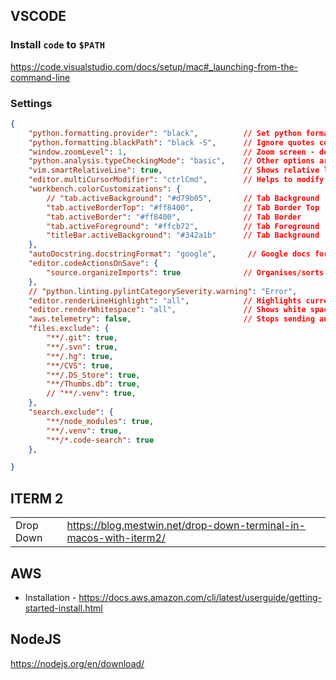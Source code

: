 ## VSCODE

### Install `code` to `$PATH`
https://code.visualstudio.com/docs/setup/mac#_launching-from-the-command-line

### Settings

```json
{
    "python.formatting.provider": "black",          // Set python formatter as black
    "python.formatting.blackPath": "black -S",      // Ignore quotes conversion in black
    "window.zoomLevel": 1,                          // Zoom screen - default is zero
    "python.analysis.typeCheckingMode": "basic",    // Other options are - basic and off 
    "vim.smartRelativeLine": true,                  // Shows relative line numbers - helps to jump to specific lines - LineNumber + "j"
    "editor.multiCursorModifier": "ctrlCmd",        // Helps to modify multiple lines
    "workbench.colorCustomizations": {
        // "tab.activeBackground": "#d79b05",       // Tab Background
        "tab.activeBorderTop": "#ff8400",           // Tab Border Top      
        "tab.activeBorder": "#ff8400",              // Tab Border  
        "tab.activeForeground": "#ffcb72",          // Tab Foreground      
        "titleBar.activeBackground": "#342a1b"      // Tab Background          
    },
    "autoDocstring.docstringFormat": "google",       // Google docs format
    "editor.codeActionsOnSave": {
        "source.organizeImports": true              // Organises/sorts python imports
    },
    // "python.linting.pylintCategorySeverity.warning": "Error",
    "editor.renderLineHighlight": "all",            // Highlights current line
    "editor.renderWhitespace": "all",               // Shows white spaces
    "aws.telemetry": false,                         // Stops sending anonymous data to AWS
    "files.exclude": {
        "**/.git": true,
        "**/.svn": true,
        "**/.hg": true,
        "**/CVS": true,
        "**/.DS_Store": true,
        "**/Thumbs.db": true,
        // "**/.venv": true,
    },
    "search.exclude": {
        "**/node_modules": true,
        "**/.venv": true,
        "**/*.code-search": true
    },

}
```
## ITERM 2
|||
|-|-|
|Drop Down|https://blog.mestwin.net/drop-down-terminal-in-macos-with-iterm2/|


## AWS
- Installation - https://docs.aws.amazon.com/cli/latest/userguide/getting-started-install.html

## NodeJS
https://nodejs.org/en/download/

